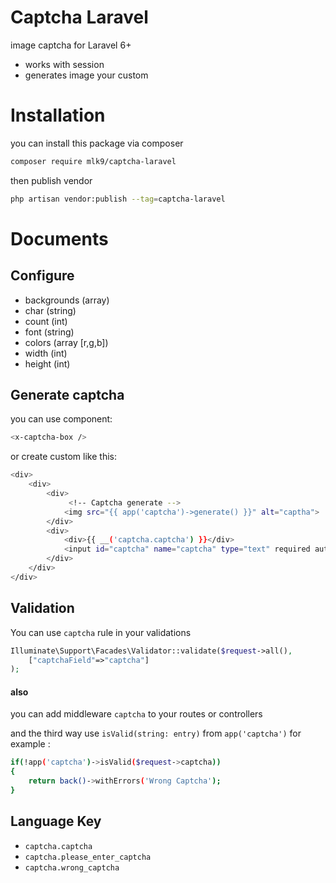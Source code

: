 # Captcha Laravel
image captcha for Laravel 6+
- works with session
- generates image your custom
# Installation
you can install this package via composer
```sh
composer require mlk9/captcha-laravel
```
then publish vendor
```sh
php artisan vendor:publish --tag=captcha-laravel
```
# Documents
## Configure
- backgrounds (array)
- char (string) 
- count (int)
- font (string)
- colors (array [r,g,b])
- width (int)
- height (int)
## Generate captcha
you can use component:
```sh
<x-captcha-box />
```
or create custom like this:
```sh
<div>
    <div>
        <div>
             <!-- Captcha generate -->
            <img src="{{ app('captcha')->generate() }}" alt="captha"> 
        </div>
		<div>
			<div>{{ __('captcha.captcha') }}</div>
			<input id="captcha" name="captcha" type="text" required autocomplete="off">
		</div>
	</div>
</div>
```
## Validation
You can use `captcha` rule in your validations

```php
Illuminate\Support\Facades\Validator::validate($request->all(),
    ["captchaField"=>"captcha"]
);
```

#### also
you can add middleware ```captcha``` to your routes or controllers

and the third way use ```isValid(string: entry)``` from ```app('captcha')``` for example :
```sh
if(!app('captcha')->isValid($request->captcha))
{
    return back()->withErrors('Wrong Captcha');
}
```
## Language Key
- `captcha.captcha`
- `captcha.please_enter_captcha`
- `captcha.wrong_captcha`
